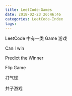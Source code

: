 ```yaml
---
title: LeetCode-Games
date: 2018-02-23 20:46:46
categories: LeetCode-Index
tags:
---
```


LeetCode 中有一类 Game 游戏

Can I win 

Predict the Winner

Flip Game

打气球

井子游戏


